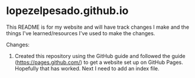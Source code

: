 # lopezelpesado.github.io

This README is for my website and will have track changes I make and the things I've learned/resources I've used to make the changes.

Changes:

1. Created this repository using the GitHub guide and followed the guide (https://pages.github.com/) to get a website set up on GitHub Pages. Hopefully that has worked. Next I need to add an index file.
